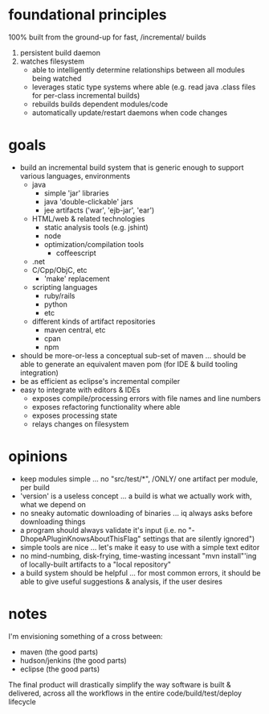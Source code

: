 foundational principles
=======================

100% built from the ground-up for fast, /incremental/ builds

 1. persistent build daemon
 1. watches filesystem
     - able to intelligently determine relationships between all modules being watched
     - leverages static type systems where able (e.g. read java .class files for per-class incremental builds)
     - rebuilds builds dependent modules/code
     - automatically update/restart daemons when code changes

goals
=======================
     
  - build an incremental build system that is generic enough to support various languages, environments
       - java
         - simple 'jar' libraries
         - java 'double-clickable' jars
         - jee artifacts ('war', 'ejb-jar', 'ear')
       - HTML/web & related technologies
         - static analysis tools (e.g. jshint)
         - node
         - optimization/compilation tools
           - coffeescript
       - .net
       - C/Cpp/ObjC, etc
         - 'make' replacement
       - scripting languages
         - ruby/rails
         - python
         - etc
       - different kinds of artifact repositories
         - maven central, etc
         - cpan
         - npm
  - should be more-or-less a conceptual sub-set of maven ... should be able to generate an equivalent maven pom (for IDE & build tooling integration)
  - be as efficient as eclipse's incremental compiler
  - easy to integrate with editors & IDEs
    - exposes compile/processing errors with file names and line numbers
    - exposes refactoring functionality where able
    - exposes processing state
    - relays changes on filesystem

opinions
==================================== 

  - keep modules simple ... no "src/test/*", /ONLY/ one artifact per module, per build
  - 'version' is a useless concept ... a build is what we actually work with, what we depend on
  - no sneaky automatic downloading of binaries ... iq always asks before downloading things
  - a program should always validate it's input (i.e. no "-DhopeAPluginKnowsAboutThisFlag" settings that are silently ignored")
  - simple tools are nice ... let's make it easy to use with a simple text editor
  - no mind-numbing, disk-frying, time-wasting incessant "mvn install"'ing of locally-built artifacts to a "local repository"
  - a build system should be helpful ... for most common errors, it should be able to give useful suggestions & analysis, if the user desires

notes
==========

I'm envisioning something of a cross between:
  - maven (the good parts)
  - hudson/jenkins (the good parts)
  - eclipse (the good parts)

The final product will drastically simplify the way software is built & delivered, across all the workflows in the entire code/build/test/deploy lifecycle
